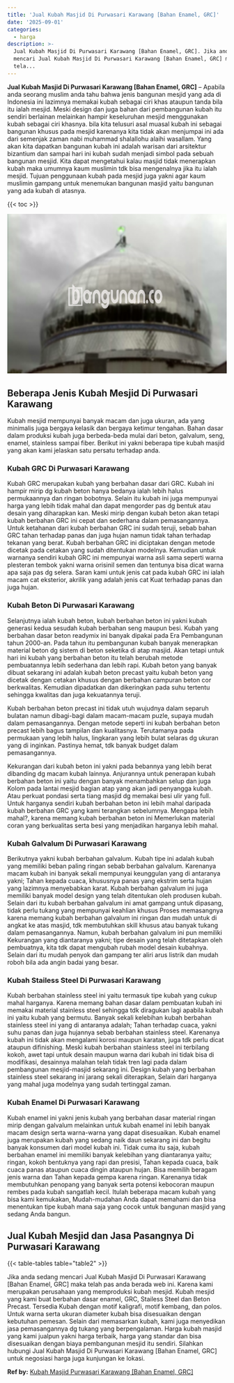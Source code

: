 ```yaml
---
title: 'Jual Kubah Masjid Di Purwasari Karawang [Bahan Enamel, GRC]'
date: '2025-09-01'
categories:
  - harga
description: >-
  Jual Kubah Masjid Di Purwasari Karawang [Bahan Enamel, GRC]. Jika anda sedang
  mencari Jual Kubah Masjid Di Purwasari Karawang [Bahan Enamel, GRC] maka
  tela...
---
```


**Jual Kubah Masjid Di Purwasari Karawang \[Bahan Enamel, GRC\]** – Apabila anda seorang muslim anda tahu bahwa jenis bangunan mesjid yang ada di Indonesia ini lazimnya memakai kubah sebagai ciri khas ataupun tanda bila itu ialah mesjid. Meski design dan juga bahan dari pembangunan kubah itu sendiri berlainan melainkan hampir keseluruhan mesjid menggunakan kubah sebagai ciri khasnya. bila kita telusuri asal muasal kubah ini sebagai bangunan khusus pada mesjid karenanya kita tidak akan menjumpai ini ada dari semenjak zaman nabi muhammad shalallohu alaihi wasallam. Yang akan kita dapatkan bangunan kubah ini adalah warisan dari arsitektur bizantium dan sampai hari ini kubah sudah menjadi simbol pada sebuah bangunan mesjid. Kita dapat mengetahui kalau masjid tidak menerapkan kubah maka umumnya kaum muslimin tdk bisa mengenalnya jika itu ialah mesjid. Tujuan penggunaan kubah pada mesjid juga yakni agar kaum muslimin gampang untuk menemukan bangunan masjid yaitu bangunan yang ada kubah di atasnya.

{{< toc >}}

![Jual Kubah Masjid Di Purwasari Karawang [Bahan Enamel, GRC]](/images/jual-kubah-masjid-13.png)

## Beberapa Jenis Kubah Mesjid Di Purwasari Karawang

Kubah mesjid mempunyai banyak macam dan juga ukuran, ada yang minimalis juga bergaya kelasik dan bergaya ketimur tengahan. Bahan dasar dalam produksi kubah juga berbeda-beda mulai dari beton, galvalum, seng, enamel, stainless sampai fiber. Berikut ini yakni beberapa tipe kubah masjid yang akan kami jelaskan satu persatu terhadap anda.

### Kubah GRC Di Purwasari Karawang

Kubah GRC merupakan kubah yang berbahan dasar dari GRC. Kubah ini hampir mirip dg kubah beton hanya bedanya ialah lebih halus permukaannya dan ringan bobotnya. Selain itu kubah ini juga mempunyai harga yang lebih tidak mahal dan dapat mengorder pas dg bentuk atau desain yang diharapkan kan. Meski mirip dengan kubah beton akan tetapi kubah berbahan GRC ini cepat dan sederhana dalam pemasangannya. Untuk ketahanan dari kubah berbahan GRC ini sudah teruji, sebab bahan GRC tahan terhadap panas dan juga hujan namun tidak tahan terhadap tekanan yang berat. Kubah berbahan GRC ini diciptakan dengan metode dicetak pada cetakan yang sudah ditentukan modelnya. Kemudian untuk warnanya sendiri kubah GRC ini mempunyai warna asli sama seperti warna plesteran tembok yakni warna orisinil semen dan tentunya bisa dicat warna apa saja pas dg selera. Saran kami untuk jenis cat pada kubah GRC ini ialah macam cat eksterior, akrilik yang adalah jenis cat Kuat terhadap panas dan juga hujan.

### Kubah Beton Di Purwasari Karawang

Selanjutnya ialah kubah beton, kubah berbahan beton ini yakni kubah generasi kedua sesudah kubah berbahan seng maupun besi. Kubah yang berbahan dasar beton readymix ini banyak dipakai pada Era Pembangunan tahun 2000-an. Pada tahun itu pembangunan kubah banyak menerapkan material beton dg sistem di beton seketika di atap masjid. Akan tetapi untuk hari ini kubah yang berbahan beton itu telah berubah metode pembuatannya lebih sederhana dan lebih rapi. Kubah beton yang banyak dibuat sekarang ini adalah kubah beton precast yaitu kubah beton yang dicetak dengan cetakan khusus dengan berbahan campuran beton cor berkwalitas. Kemudian dipadatkan dan dikeringkan pada suhu tertentu sehingga kwalitas dan juga kekuatannya teruji.

Kubah berbahan beton precast ini tidak utuh wujudnya dalam separuh bulatan namun dibagi-bagi dalam macam-macam puzle, supaya mudah dalam pemasangannya. Dengan metode seperti ini kubah berbahan beton precast lebih bagus tampilan dan kualitasnya. Terutamanya pada permukaan yang lebih halus, lingkaran yang lebih bulat selaras dg ukuran yang di inginkan. Pastinya hemat, tdk banyak budget dalam pemasangannya.

Kekurangan dari kubah beton ini yakni pada bebannya yang lebih berat dibanding dg macam kubah lainnya. Anjurannya untuk penerapan kubah berbahan beton ini yaitu dengan banyak menambahkan selup dan juga Kolom pada lantai mesjid bagian atap yang akan jadi penyangga kubah. Atau perkuat pondasi serta tiang masjid dg memakai besi ulir yang full. Untuk harganya sendiri kubah berbahan beton ini lebih mahal daripada kubah berbahan GRC yang kami terangkan sebelumnya. Mengapa lebih mahal?, karena memang kubah berbahan beton ini Memerlukan material coran yang berkualitas serta besi yang menjadikan harganya lebih mahal.

### Kubah Galvalum Di Purwasari Karawang

Berikutnya yakni kubah berbahan galvalum. Kubah tipe ini adalah kubah yang memiliki beban paling ringan sebab berbahan galvalum. Karenanya macam kubah ini banyak sekali mempunyai keunggulan yang di antaranya yakni; Tahan kepada cuaca, khususnya panas yang ekstrim serta hujan yang lazimnya menyebabkan karat. Kubah berbahan galvalum ini juga memiliki banyak model design yang telah ditentukan oleh produsen kubah. Selain dari itu kubah berbahan galvalum ini amat gampang untuk dipasang, tidak perlu tukang yang mempunyai keahlian khusus Proses memasangnya karena memang kubah berbahan galvalum ini ringan dan mudah untuk di angkat ke atas masjid, tdk membutuhkan skill khusus atau banyak tukang dalam pemasangannya. Namun, kubah berbahan galvalum ini pun memiliki Kekurangan yang diantaranya yakni; tipe desain yang telah ditetapkan oleh pembuatnya, kita tdk dapat mengubah rubah model desain kubahnya. Selain dari itu mudah penyok dan gampang ter aliri arus listrik dan mudah roboh bila ada angin badai yang besar.

### Kubah Stailess Steel Di Purwasari Karawang

Kubah berbahan stainless steel ini yaitu termasuk tipe kubah yang cukup mahal harganya. Karena memang bahan dasar dalam pembuatan kubah ini memakai material stainless steel sehingga tdk diragukan lagi apabila kubah ini yaitu kubah yang bermutu. Banyak sekali kelebihan kubah berbahan stainless steel ini yang di antaranya adalah; Tahan terhadap cuaca, yakni suhu panas dan juga hujannya sebab berbahan stainless steel. Karenanya kubah ini tidak akan mengalami korosi maupun karatan, juga tdk perlu dicat ataupun difinishing. Meski kubah berbahan stainless steel ini terbilang kokoh, awet tapi untuk desain maupun warna dari kubah ini tidak bisa di modifikasi, desainnya malahan telah tidak tren lagi pada dalam pembangunan mesjid-masjid sekarang ini. Design kubah yang berbahan stainless steel sekarang ini jarang sekali diterapkan, Selain dari harganya yang mahal juga modelnya yang sudah tertinggal zaman.

### Kubah Enamel Di Purwasari Karawang

Kubah enamel ini yakni jenis kubah yang berbahan dasar material ringan mirip dengan galvalum melainkan untuk kubah enamel ini lebih banyak macam design serta warna-warna yang dapat disesuaikan. Kubah enamel juga merupakan kubah yang sedang naik daun sekarang ini dan begitu banyak konsumen dari model kubah ini. Tidak cuma itu saja, kubah berbahan enamel ini memiliki banyak kelebihan yang diantaranya yaitu; ringan, kokoh bentuknya yang rapi dan presisi, Tahan kepada cuaca, baik cuaca panas ataupun cuaca dingin ataupun hujan. Bisa memilih beragam jenis warna dan Tahan kepada gempa karena ringan. Karenanya tidak membutuhkan penopang yang banyak serta potensi kebocoran maupun rembes pada kubah sangatlah kecil. Itulah beberapa macam kubah yang bisa kami kemukakan, Mudah-mudahan Anda dapat memahami dan bisa menentukan tipe kubah mana saja yang cocok untuk bangunan masjid yang sedang Anda bangun.

## Jual Kubah Mesjid dan Jasa Pasangnya Di Purwasari Karawang

{{< table-tables table="table2" >}}

Jika anda sedang mencari Jual Kubah Masjid Di Purwasari Karawang \[Bahan Enamel, GRC\] maka telah pas anda berada web ini. Karena kami merupakan perusahaan yang memproduksi kubah mesjid. Kubah mesjid yang kami buat berbahan dasar enamel, GRC, Stailess Steel dan Beton Precast. Tersedia Kubah dengan motif kaligrafi, motif kembang, dan polos. Untuk warna serta ukuran diameter kubah bisa disesuaikan dengan kebutuhan pemesan. Selain dari memasarkan kubah, kami juga menyedikan jasa pemasangannya dg tukang yang berpengalaman. Harga kubah masjid yang kami jualpun yakni harga terbaik, harga yang standar dan bisa disesuaikan dengan biaya pembangunan mesjid itu sendiri. Silahkan hubungi Jual Kubah Masjid Di Purwasari Karawang \[Bahan Enamel, GRC\] untuk negosiasi harga juga kunjungan ke lokasi.

**Ref by:** [Kubah Masjid Purwasari Karawang [Bahan Enamel, GRC]](https://id.wikipedia.org/wiki/Kubah)
